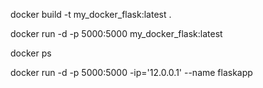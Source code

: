 docker build -t my_docker_flask:latest .

docker run -d -p 5000:5000 my_docker_flask:latest

docker ps

docker run -d -p 5000:5000 -ip='12.0.0.1' --name flaskapp

